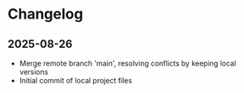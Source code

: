 # Changelog

## 2025-08-26

- Merge remote branch 'main', resolving conflicts by keeping local versions
- Initial commit of local project files
